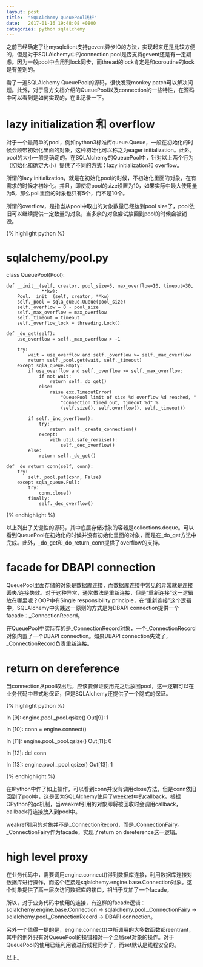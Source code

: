 ```yaml
---
layout: post
title:  "SQLAlchemy QueuePool浅析"
date:   2017-01-16 19:48:08 +0800
categories: python sqlalchemy
---
```


之前已经确定了让mysqlclient支持gevent异步IO的方法，实现起来还是比较方便的，但是对于SQLAlchemy中的connection pool是否支持gevent还是有一定疑虑。因为一般pool中会用到lock同步，而thread的lock肯定是和coroutine的lock是有差别的。

看了一遍SQLAlchemy QueuePool的源码，很快发现monkey patch可以解决问题。此外，对于官方文档介绍的QueuePool以及connection的一些特性，在源码中可以看到是如何实现的，在此记录一下。

# lazy initialization 和 overflow

对于一个最简单的pool，例如python3标准库queue.Queue，一般在初始化的时候会顺带初始化里面的对象，这种初始化可以称之为eager initialization。此外，pool的大小一般是确定的。在SQLAlchemy的QueuePool中，针对以上两个行为（初始化和确定大小）提供了不同的方式：lazy initialization和 overflow。

所谓的lazy initialization，就是在初始化pool的时候，不初始化里面的对象，在有需求的时候才初始化。并且，即使将pool的size设置为10，如果实际中最大使用量为5，那么poll里面的对象也只有5个，而不是10个。

所谓的overflow，是指当从pool中取出的对象数量已经达到pool size了，pool依旧可以继续提供一定数量的对象，当多余的对象尝试放回到pool的时候会被销毁。

{% highlight python %}
# sqlalchemy/pool.py

class QueuePool(Pool):

    def __init__(self, creator, pool_size=5, max_overflow=10, timeout=30,
                 **kw):
        Pool.__init__(self, creator, **kw)
        self._pool = sqla_queue.Queue(pool_size)
        self._overflow = 0 - pool_size
        self._max_overflow = max_overflow
        self._timeout = timeout
        self._overflow_lock = threading.Lock()
        
    def _do_get(self):
        use_overflow = self._max_overflow > -1

        try:
            wait = use_overflow and self._overflow >= self._max_overflow
            return self._pool.get(wait, self._timeout)
        except sqla_queue.Empty:
            if use_overflow and self._overflow >= self._max_overflow:
                if not wait:
                    return self._do_get()
                else:
                    raise exc.TimeoutError(
                        "QueuePool limit of size %d overflow %d reached, "
                        "connection timed out, timeout %d" %
                        (self.size(), self.overflow(), self._timeout))

            if self._inc_overflow():
                try:
                    return self._create_connection()
                except:
                    with util.safe_reraise():
                        self._dec_overflow()
            else:
                return self._do_get()

    def _do_return_conn(self, conn):
        try:
            self._pool.put(conn, False)
        except sqla_queue.Full:
            try:
                conn.close()
            finally:
                self._dec_overflow()

{% endhighlight %}

以上列出了关键性的源码，其中底层存储对象的容器是collections.deque。可以看到QueuePool在初始化的时候并没有初始化里面的对象，而是在_do_get方法中完成。此外，_do_get和_do_return_conn提供了overflow的支持。

# facade for DBAPI connection

QueuePool里面存储的对象是数据库连接，而数据库连接中常见的异常就是连接丢失/连接失效。对于这种异常，通常做法是重新连接，但是“重新连接”这一逻辑放在哪里呢？OOP中有Single responsibility principle，在“重新连接”这个逻辑中，SQLAlchemy中实践这一原则的方式是为DBAPI connection提供一个facade：_ConnectionRecord。

在QueuePool中实际存的是_ConnectionRecord对象，一个_ConnectionRecord对象内置了一个DBAPI connection。如果DBAPI connection失效了，_ConnectionRecord负责重新连接。

# return on dereference

当connection从pool取出后，应该要保证使用完之后放回pool，这一逻辑可以在业务代码中显式地保证，但是SQLAlchemy还提供了一个隐式的保证。

{% highlight python %}

In [9]: engine.pool._pool.qsize()
Out[9]: 1

In [10]: conn = engine.connect()

In [11]: engine.pool._pool.qsize()
Out[11]: 0

In [12]: del conn

In [13]: engine.pool._pool.qsize()
Out[13]: 1

{% endhighlight %}

在IPython中作了如上操作，可以看到conn并没有调用close方法，但是conn依旧回到了pool中，这是因为SQLAlchemy使用了[weekref][weekref]中的callback。根据CPython的gc机制，当weakref引用的对象即将被回收时会调用callback，callback将连接放入到pool中。

weakref引用的对象并不是_ConnectionRecord，而是_ConnectionFairy。_ConnectionFairy作为facade，实现了return on dereference这一逻辑。

# high level proxy

在业务代码中，需要调用engine.connect()得到数据库连接，利用数据库连接对数据库进行操作，而这个连接是sqlalchemy.engine.base.Connection对象。这个对象提供了高一层次访问数据库的接口，相当于又加了一个facade。

所以，对于业务代码中使用的连接，有这样的facade逻辑：sqlalchemy.engine.base.Connection -> sqlalchemy.pool._ConnectionFairy -> sqlalchemy.pool._ConnectionRecord -> DBAPI connection。

另外一个值得一提的是，engine.connect()中所调用的大多数函数都reentrant，其中的例外只有对QueuePool的操错和对一个全局set对象的操作。对于QueuePool的使用已经利用锁进行线程同步了，而set默认是线程安全的。


以上。


[weekref]: https://docs.python.org/3.6/library/weakref.html
